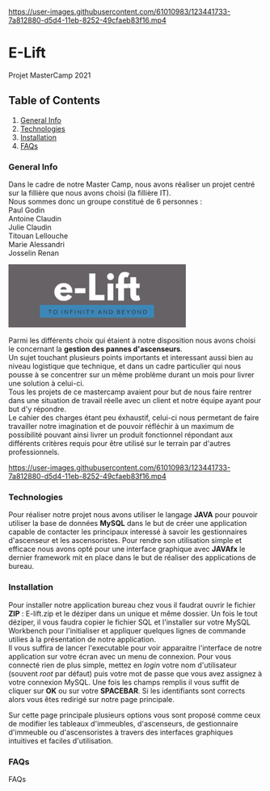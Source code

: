 

https://user-images.githubusercontent.com/61010983/123441733-7a812880-d5d4-11eb-8252-49cfaeb83f16.mp4

# E-Lift
Projet MasterCamp 2021

## Table of Contents
1. [General Info](#general-info)
2. [Technologies](#technologies)
3. [Installation](#installation)
4. [FAQs](#faqs)


<a name="general-info"></a>
### General Info

Dans le cadre de notre Master Camp, nous avons réaliser un projet centré sur la fillière que nous avons choisi (la fillière IT).  
Nous sommes donc un groupe constitué de 6 personnes :  
Paul Godin  
Antoine Claudin  
Julie Claudin  
Titouan Lellouche  
Marie Alessandri  
Josselin Renan  

![Image text](/img/E-LIFT.png)

Parmi les différents choix qui étaient à notre disposition nous avons choisi le concernant la __gestion des pannes d'ascenseurs__.  
Un sujet touchant plusieurs points importants et interessant aussi bien au niveau logistique que technique, et dans un cadre particulier qui nous pousse à se concentrer sur un même problème durant un mois pour livrer une solution à celui-ci.  
Tous les projets de ce mastercamp avaient pour but de nous faire rentrer dans une situation de travail réelle avec un client et notre équipe ayant pour but d'y répondre.  
Le cahier des charges étant peu éxhaustif, celui-ci nous permetant de faire travailler notre imagination et de pouvoir réfléchir à un maximum de possibilité pouvant ainsi livrer un produit fonctionnel répondant aux différents critères requis pour être utilisé sur le terrain par d'autres professionnels.


https://user-images.githubusercontent.com/61010983/123441733-7a812880-d5d4-11eb-8252-49cfaeb83f16.mp4

<a name="technologies"></a>
### Technologies

Pour réaliser notre projet nous avons utiliser le langage __JAVA__ pour pouvoir utiliser la base de données __MySQL__ dans le but de créer une application capable de contacter les principaux interessé à savoir les gestionnaires d'ascenseur et les ascensoristes. Pour rendre son utilisation simple et efficace nous avons opté pour une interface graphique avec __JAVAfx__ le dernier framework mit en place dans le but de réaliser des applications de bureau.

<a name="installation"></a>
### Installation

Pour installer notre application bureau chez vous il faudrat ouvrir le fichier __ZIP__ : E-lift.zip et le déziper dans un unique et même dossier. Un fois le tout déziper, il vous faudra copier le fichier SQL et l'installer sur votre MySQL Workbench pour l'initialiser et appliquer quelques lignes de commande utilies à la présentation de notre application.  
Il vous suffira de lancer l'executable pour voir apparaitre l'interface de notre application sur votre écran avec un menu de connexion. Pour vous connecté rien de plus simple, mettez en *login* votre nom d'utilisateur (souvent *root* par défaut) puis votre mot de passe que vous avez assignez à votre connexion MySQL. Une fois les champs remplis il vous suffit de cliquer sur __OK__ ou sur votre __SPACEBAR__. Si les identifiants sont corrects alors vous êtes redirigé sur notre page principale.  

Sur cette page principale plusieurs options vous sont proposé comme ceux de modifier les tableaux d'immeubles, d'ascenseurs, de gestionnaire d'immeuble ou d'ascensoristes à travers des interfaces graphiques intuitives et faciles d'utilisation.

<a name="faqs"></a>
### FAQs

FAQs
